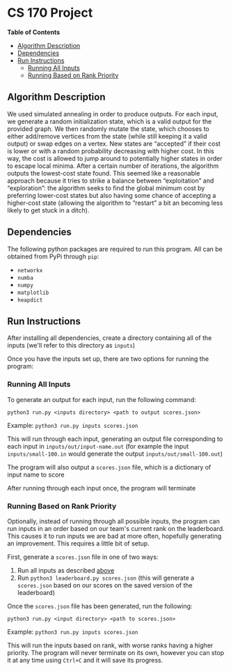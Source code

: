 # CS 170 Project <!-- omit in toc -->

**Table of Contents**
- [Algorithm Description](#algorithm-description)
- [Dependencies](#dependencies)
- [Run Instructions](#run-instructions)
  - [Running All Inputs](#running-all-inputs)
  - [Running Based on Rank Priority](#running-based-on-rank-priority)

## Algorithm Description

We used simulated annealing in order to produce outputs. For each input, we generate a random initialization state, which is a valid output for the provided graph. We then randomly mutate the state, which chooses to either add/remove vertices from the state (while still keeping it a valid output) or swap edges on a vertex. New states are “accepted” if their cost is lower or with a random probability decreasing with higher cost. In this way, the cost is allowed to jump around to potentially higher states in order to escape local minima. After a certain number of iterations, the algorithm outputs the lowest-cost state found. This seemed like a reasonable approach because it tries to strike a balance between “exploitation” and “exploration”: the algorithm seeks to find the global minimum cost by preferring lower-cost states but also having some chance of accepting a higher-cost state (allowing the algorithm to “restart” a bit an becoming less likely to get stuck in a ditch).

## Dependencies

The following python packages are required to run this program. All can be obtained from PyPi through `pip`:

- `networkx`
- `numba`
- `numpy`
- `matplotlib`
- `heapdict`

## Run Instructions

After installing all dependencies, create a directory containing all of the inputs (we'll refer to this directory as `inputs`)

Once you have the inputs set up, there are two options for running the program:

### Running All Inputs

To generate an output for each input, run the following command:

`python3 run.py <inputs directory> <path to output scores.json>`

Example: `python3 run.py inputs scores.json`

This will run through each input, generating an output file corresponding to each input in `inputs/out/input-name.out` (for example the input `inputs/small-100.in` would generate the output `inputs/out/small-100.out`)

The program will also output a `scores.json` file, which is a dictionary of input name to score

After running through each input once, the program will terminate

### Running Based on Rank Priority

Optionally, instead of running through all possible inputs, the program can run inputs in an order based on our team's current rank on the leaderboard. This causes it to run inputs we are bad at more often, hopefully generating an improvement. This requires a little bit of setup.

First, generate a `scores.json` file in one of two ways:

1. Run all inputs as described [above](#running-all-inputs)
2. Run `python3 leaderboard.py scores.json` (this will generate a `scores.json` based on our scores on the saved version of the leaderboard)
   
Once the `scores.json` file has been generated, run the following:

`python3 run.py <input directory> <path to scores.json>`

Example: `python3 run.py inputs scores.json`

This will run the inputs based on rank, with worse ranks having a higher priority. The program will never terminate on its own, however you can stop it at any time using `Ctrl+C` and it will save its progress.